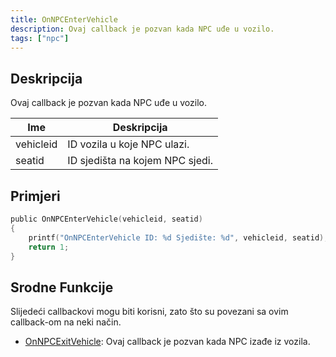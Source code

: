 ```yaml
---
title: OnNPCEnterVehicle
description: Ovaj callback je pozvan kada NPC uđe u vozilo.
tags: ["npc"]
---
```


<VersionWarn name='callback' version='SA-MP 0.3a' />

## Deskripcija

Ovaj callback je pozvan kada NPC uđe u vozilo.

| Ime          | Deskripcija                                             |
| ------------ | ------------------------------------------------------- |
| vehicleid    | ID vozila u koje NPC ulazi.                             |
| seatid       | ID sjedišta na kojem NPC sjedi.                         |

## Primjeri

```c
public OnNPCEnterVehicle(vehicleid, seatid)
{
    printf("OnNPCEnterVehicle ID: %d Sjedište: %d", vehicleid, seatid);
    return 1;
}
```

## Srodne Funkcije

Slijedeći callbackovi mogu biti korisni, zato što su povezani sa ovim callback-om na neki način.

- [OnNPCExitVehicle](OnNPCExitVehicle): Ovaj callback je pozvan kada NPC izađe iz vozila.
